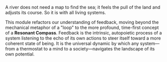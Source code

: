 A river does not need a map to find the sea; it feels the pull of the land and adjusts its course. So it is with all living systems.

This module refactors our understanding of feedback, moving beyond the mechanical metaphor of a "loop" to the more profound, time-first concept of a **Resonant Compass**. Feedback is the intrinsic, autopoietic process of a system listening to the echo of its own actions to steer itself toward a more coherent state of being. It is the universal dynamic by which any system—from a thermostat to a mind to a society—navigates the landscape of its own potential.